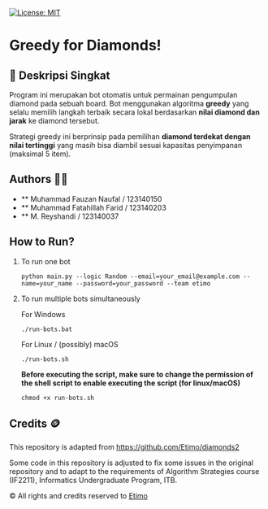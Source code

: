 [![License: MIT](https://img.shields.io/badge/License-MIT-yellow.svg)](https://opensource.org/licenses/MIT)

# Greedy for Diamonds!

## 📌 Deskripsi Singkat
Program ini merupakan bot otomatis untuk permainan pengumpulan diamond pada sebuah board. Bot menggunakan algoritma **greedy** yang selalu memilih langkah terbaik secara lokal berdasarkan **nilai diamond dan jarak** ke diamond tersebut.

Strategi greedy ini berprinsip pada pemilihan **diamond terdekat dengan nilai tertinggi** yang masih bisa diambil sesuai kapasitas penyimpanan (maksimal 5 item).

## Authors 🧟🧟
- ** Muhammad Fauzan Naufal / 123140150
- ** Muhammad Fatahillah Farid / 123140203
- ** M. Reyshandi / 123140037

  

## How to Run?

1. To run one bot

    ```
    python main.py --logic Random --email=your_email@example.com --name=your_name --password=your_password --team etimo
    ```

2. To run multiple bots simultaneously

    For Windows

    ```
    ./run-bots.bat
    ```

    For Linux / (possibly) macOS

    ```
    ./run-bots.sh
    ```

    <b>Before executing the script, make sure to change the permission of the shell script to enable executing the script (for linux/macOS)</b>

    ```
    chmod +x run-bots.sh
    ```


## Credits 🪙

This repository is adapted from https://github.com/Etimo/diamonds2

Some code in this repository is adjusted to fix some issues in the original repository and to adapt to the requirements of Algorithm Strategies course (IF2211), Informatics Undergraduate Program, ITB.

©️ All rights and credits reserved to [Etimo](https://github.com/Etimo)
